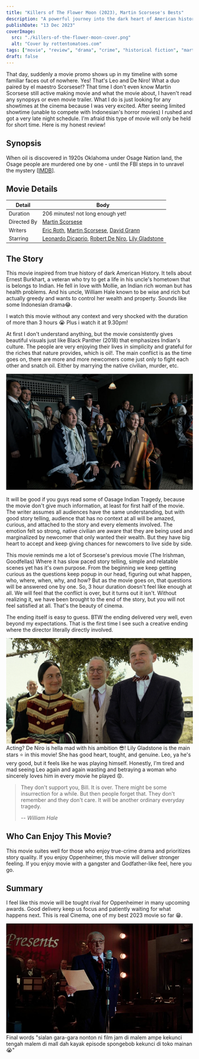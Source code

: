 ```yaml
---
title: "Killers of The Flower Moon (2023), Martin Scorsese's Bests"
description: "A powerful journey into the dark heart of American history"
publishDate: "13 Dec 2023"
coverImage:
  src: "./killers-of-the-flower-moon-cover.png"
  alt: "Cover by rottentomatoes.com"
tags: ["movie", "review", "drama", "crime", "historical fiction", "martin scorsese"]
draft: false
---
```


That day, suddenly a movie promo shows up in my timeline with some familiar faces out of nowhere. Yes! That's Leo and De Niro! What a duo paired by el maestro Scorsese!? That time I don't even know Martin Scorsese still active making movie and what the movie about, I haven't read any synopsys or even movie trailer. What I do is just looking for any showtimes at the cinema because I was very excited. After seeing limited showtime (unable to compete with Indonesian's horror movies) I rushed and got a very late night schedule. I'm afraid this type of movie will only be held for short time. Here is my honest review!


## Synopsis
When oil is discovered in 1920s Oklahoma under Osage Nation land, the Osage people are murdered one by one - until the FBI steps in to unravel the mystery [[IMDB](https://www.imdb.com/title/tt5537002/)].

## Movie Details
| Detail      | Body                              |
|-------------|-----------------------------------|
| Duration    | 206 minutes! not long enough yet! |
| Directed By | [Martin Scorsese](https://www.imdb.com/name/nm0000217/) |
| Writers     | [Eric Roth](https://www.imdb.com/name/nm0744839/), [Martin Scorsese](https://www.imdb.com/name/nm0000217/), [David Grann](https://www.imdb.com/name/nm2970418/) |
| Starring    | [Leonardo Dicaprio](https://www.imdb.com/name/nm0000138/), [Robert De Niro](https://www.imdb.com/name/nm0000134/), [Lily Gladstone](https://www.imdb.com/name/nm4291409/) |


## The Story
This movie inspired from true history of dark American History. It tells about Ernest Burkhart, a veteran who try to get a life in his uncle's hometown that is belongs to Indian. He fell in love with Mollie, an Indian rich woman but has health problems. And his uncle, William Hale known to be wise and rich but actually greedy and wants to control her wealth and property. Sounds like some Indonesian drama😂.

I watch this movie without any context and very shocked with the duration of more than 3 hours 😭 Plus i watch it at 9.30pm!

At first I don't understand anything, but the movie consistently gives beautiful visuals just like Black Panther (2018) that emphasizes Indian's culture. The people are very enjoying their lives in simplicity and grateful for the riches that nature provides, which is oil!. The main conflict is as the time goes on, there are more and more newcomers come just only to fight each other and snatch oil. Either by marrying the native civilian, murder, etc.

![Oasage Council](./killers-of-the-flower-oasage-council.png)

It will be good if you guys read some of Oasage Indian Tragedy, because the movie don't give much information, at least for first half of the movie. The writer assumes all audiences have the same understanding, but with good story telling, audience that has no context at all will be amazed, curious, and attached to the story and every elements involved. The emotion felt so strong, native civilian are aware that they are being used and marginalized by newcomer that only wanted their wealth. But they have big heart to accept and keep giving chances for newcomers to live side by side.

This movie reminds me a lot of Scorsese's previous movie (The Irishman, Goodfellas) Where it has slow paced story telling, simple and relatable scenes yet has it's own purpose. From the beginning we keep getting curious as the questions keep popup in our head, figuring out what happen, who, where, when, why, and how? But as the movie goes on, that questions will be answered one by one. So, 3 hour duration doesn't feel like enough at all. We will feel that the conflict is over, but it turns out it isn't. Without realizing it, we have been brought to the end of the story, but you will not feel satisfied at all. That's the beauty of cinema.

The ending itself is easy to guess. BTW the ending delivered very well, even beyond my expectations. That is the first time I see such a creative ending where the director literally directly involved.

![Ernest and Molly Marriage](./killers-of-the-flower-moon-cast.webp)
Acting? De Niro is hella mad with his ambition 😎! Lily Gladstone is the main stars ⭐ in this movie! She has good heart, tought, and genuine. Leo, ya he's very good, but it feels like he was playing himself. Honestly, I'm tired and mad seeing Leo again and again wasting and betraying a woman who sincerely loves him in every movie he played 😡.

> They don't support you, Bill. It is over. There might be some insurrection for a while. But then people forget that. They don't remember and they don't care. It will be another ordinary everyday tragedy.
> 
> -- <cite>William Hale</cite>

## Who Can Enjoy This Movie?
This movie suites well for those who enjoy true-crime drama and prioritizes story quality. If you enjoy Oppenheimer, this movie will deliver stronger feeling. If you enjoy movie with a gangster and Godfather-like feel, here you go.

## Summary
I feel like this movie will be tought rival for Oppenheimer in many upcoming awards. Good delivery keep us focus and patiently waiting for what happens next. This is real Cinema, one of my best 2023 movie so far 😁. 

![Martin Scorsese in Killers of the Flower Moon](./martin-scorsese-in-killers-of-the-flower.png)
Final words "sialan gara-gara nonton ni film jam di malem ampe kekunci tengah malem di mall dah kayak episode spongebob kekunci di toko mainan😭"